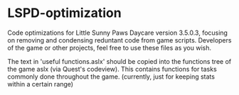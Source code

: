# LSPD-optimization
Code optimizations for Little Sunny Paws Daycare version 3.5.0.3, focusing on removing and condensing reduntant code from game scripts. Developers of the game or other projects, feel free to use these files as you wish.

The text in 'useful functions.aslx' should be copied into the functions tree of the game aslx (via Quest's codeview). This contains functions for tasks commonly done throughout the game. (currently, just for keeping stats within a certain range)
